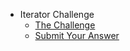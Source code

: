 - Iterator Challenge
  - [The Challenge](./The-Challenge.md "The Challenge")
  - [Submit Your Answer](./Submit-Your-Answer.md "Submit Your Answer")
